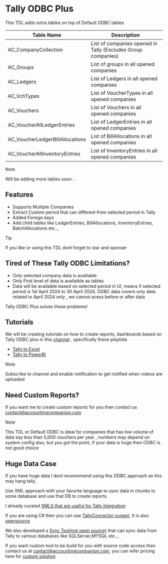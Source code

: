 # Tally ODBC Plus
This TDL adds extra tables on top of Default ODBC tables

| Table Name | Description |
| ------------- | ------------- |
| AC_CompanyCollection | List of companies opened in Tally (Excludes Group companies) |
| AC_Groups | List of groups in all opened companies |
| AC_Ledgers | List of Ledgers in all opened companies |
| AC_VchTypes | List of VoucherTypes in all opened companies |
| AC_Vouchers | List of Vouchers in all opened companies |
| AC_VoucherAllLedgerEntries | List of LedgerEntries in all opened companies |
| AC_VoucherLedgerBillAllocations | List of BillAllocations in all opened companies |
| AC_VoucherAllInventoryEntries | List of InventoryEntries in all opened companies |

> [!NOTE]
> Will be adding more tables soon ..

## Features
- Supports Multiple Companies
- Extract Custom period that can different from selected period in Tally
- Added Foreign keys
- Add child tables like LedgerEntries, BillAllocations, InventoryEntries, BatchAllocations etc..,

> [!TIP]
> If you like or using this TDL dont forget to star and sponser

## Tired of These Tally ODBC Limitations?
- Only selected company data is availiable
- Only First level of data is availaible as tables
- Data will be availaible based on selected period in UI, means if selected period is 1st April 2024 to  30 April 2024, ODBC data covers only data related to April 2024 only , we cannot acess before or after data

Tally ODBC Plus solves these problems!

## Tutorials
We will be creating tutorials on how to create reports, dashboards based on Tally ODBC plus in this [channel](https://www.youtube.com/@accountingcompanion) , specifically these playlists 

- [Tally to Excel](https://www.youtube.com/playlist?list=PLXk2wj8z1UsW6xDwXcV_426aQJ4k6uvNu)
- [Tally to PowerBI](https://www.youtube.com/playlist?list=PLXk2wj8z1UsVnLpOXKGZ4DIMxnMwzzNjz)

> [!NOTE]
> Subscribe to channel and enable notification to get notified when videos are uploaded

## Need Custom Reports?
If you want me to create custom reports for you then contact us contact@accountingcompanion.com
> [!NOTE]
> This TDL or Default ODBC is ideal for companies that has low volume of data say less than 5,000 vouchers per year , numbers may depend on system config also, but you got the point, if your data is huge then ODBC is not good choice


## Huge Data Case
If you have huge data I dont receommend using this ODBC approach as this may hang tally.

Use XML approach with your favorite language to sync data in chunks to some database and use that DB to create reports.

I already curated [XMLS that are useful for Tally Integration](https://documenter.getpostman.com/view/13855108/TzeRpAMt)

If you are using C# then you can use [TallyConnector nugget](https://www.nuget.org/packages/TallyConnector/), It is also  [opensource](https://github.com/Accounting-Companion/TallyConnector)

We also developed a [Sync Tool(not open source)](https://github.com/Accounting-Companion/TallyPowerBI.Docs) that can sync data from Tally to various databases like SQLServer,MYSQL etc..,

If you want custom tool to be build for you with source code access then contact us at contact@accountingcompanion.com, 
you can refer pricing here for [custom solution](https://www.upwork.com/services/product/development-it-a-fantastic-app-that-integrates-tally-tally-prime-with-any-application-1376166703485251584?ref=fl_profile)


